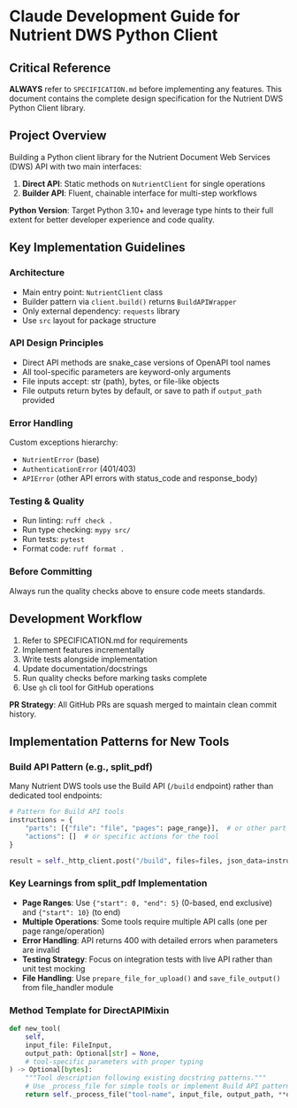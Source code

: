# Claude Development Guide for Nutrient DWS Python Client

## Critical Reference
**ALWAYS** refer to `SPECIFICATION.md` before implementing any features. This document contains the complete design specification for the Nutrient DWS Python Client library.

## Project Overview
Building a Python client library for the Nutrient Document Web Services (DWS) API with two main interfaces:
1. **Direct API**: Static methods on `NutrientClient` for single operations
2. **Builder API**: Fluent, chainable interface for multi-step workflows

**Python Version**: Target Python 3.10+ and leverage type hints to their full extent for better developer experience and code quality.

## Key Implementation Guidelines

### Architecture
- Main entry point: `NutrientClient` class
- Builder pattern via `client.build()` returns `BuildAPIWrapper`
- Only external dependency: `requests` library
- Use `src` layout for package structure

### API Design Principles
- Direct API methods are snake_case versions of OpenAPI tool names
- All tool-specific parameters are keyword-only arguments
- File inputs accept: str (path), bytes, or file-like objects
- File outputs return bytes by default, or save to path if `output_path` provided

### Error Handling
Custom exceptions hierarchy:
- `NutrientError` (base)
- `AuthenticationError` (401/403)
- `APIError` (other API errors with status_code and response_body)

### Testing & Quality
- Run linting: `ruff check .`
- Run type checking: `mypy src/`
- Run tests: `pytest`
- Format code: `ruff format .`

### Before Committing
Always run the quality checks above to ensure code meets standards.

## Development Workflow
1. Refer to SPECIFICATION.md for requirements
2. Implement features incrementally
3. Write tests alongside implementation
4. Update documentation/docstrings
5. Run quality checks before marking tasks complete
6. Use `gh` cli tool for GitHub operations

**PR Strategy**: All GitHub PRs are squash merged to maintain clean commit history.

## Implementation Patterns for New Tools

### Build API Pattern (e.g., split_pdf)
Many Nutrient DWS tools use the Build API (`/build` endpoint) rather than dedicated tool endpoints:

```python
# Pattern for Build API tools
instructions = {
    "parts": [{"file": "file", "pages": page_range}],  # or other part config
    "actions": []  # or specific actions for the tool
}

result = self._http_client.post("/build", files=files, json_data=instructions)
```

### Key Learnings from split_pdf Implementation
- **Page Ranges**: Use `{"start": 0, "end": 5}` (0-based, end exclusive) and `{"start": 10}` (to end)
- **Multiple Operations**: Some tools require multiple API calls (one per page range/operation)
- **Error Handling**: API returns 400 with detailed errors when parameters are invalid
- **Testing Strategy**: Focus on integration tests with live API rather than unit test mocking
- **File Handling**: Use `prepare_file_for_upload()` and `save_file_output()` from file_handler module

### Method Template for DirectAPIMixin
```python
def new_tool(
    self,
    input_file: FileInput,
    output_path: Optional[str] = None,
    # tool-specific parameters with proper typing
) -> Optional[bytes]:
    """Tool description following existing docstring patterns."""
    # Use _process_file for simple tools or implement Build API pattern for complex ones
    return self._process_file("tool-name", input_file, output_path, **options)
```
